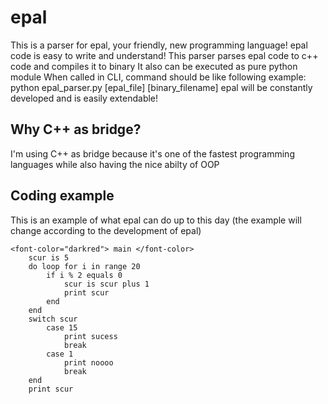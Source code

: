 # epal

This is a parser for epal, your friendly, new programming language!
epal code is easy to write and understand!
This parser parses epal code to c++ code and compiles it to binary
It also can be executed as pure python module
When called in CLI, command should be like following example:
python epal_parser.py [epal_file] [binary_filename]
epal will be constantly developed and is easily extendable!

## Why C++ as bridge?
 
I'm using C++ as bridge because it's one of the fastest 
programming languages while also having the nice abilty of OOP

## Coding example

This is an example of what epal can do up to this day (the example will change according 
to the development of epal)
```
<font-color="darkred"> main </font-color>
    scur is 5
    do loop for i in range 20
        if i % 2 equals 0
            scur is scur plus 1
            print scur
        end
    end
    switch scur
        case 15
            print sucess
            break
        case 1
            print noooo
            break
    end
    print scur
